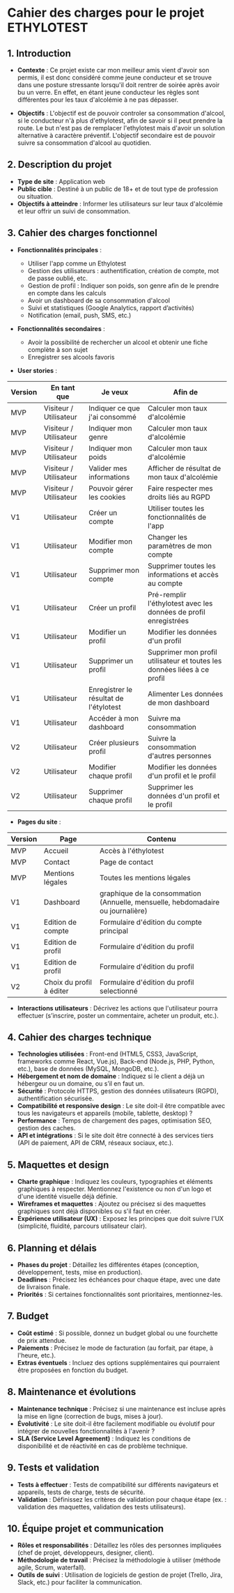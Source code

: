 # Cahier des charges pour le projet ETHYLOTEST

## 1. Introduction
- **Contexte** : Ce projet existe car mon meilleur amis vient d'avoir son permis, il est donc considéré comme jeune conducteur et se trouve dans une posture stressante lorsqu'il doit rentrer de soirée après avoir bu un verre. En effet, en étant jeune conducteur les règles sont différentes pour les taux d'alcolémie à ne pas dépasser.

- **Objectifs** : L'objectif est de pouvoir controler sa consommation d'alcool, si le conducteur n'à plus d'ethylotest, afin de savoir si il peut prendre la route. Le but n'est pas de remplacer l'ethylotest mais d'avoir un solution alternative à caractère préventif. L'objectif secondaire est de pouvoir suivre sa consommation d'alcool au quotidien.

## 2. Description du projet
- **Type de site** : Application web
- **Public cible** : Destiné à un public de 18+ et de tout type de profession ou situation.
- **Objectifs à atteindre** : Informer les utilisateurs sur leur taux d'alcolémie et leur offrir un suivi de consommation.

## 3. Cahier des charges fonctionnel
- **Fonctionnalités principales** :
  - Utiliser l'app comme un Ethylotest
  - Gestion des utilisateurs : authentification, création de compte, mot de passe oublié, etc.
  - Gestion de profil : Indiquer son poids, son genre afin de le prendre en compte dans les calculs
  - Avoir un dashboard de sa consommation d'alcool
  - Suivi et statistiques (Google Analytics, rapport d’activités)
  - Notification (email, push, SMS, etc.)

- **Fonctionnalités secondaires** :
  - Avoir la possibilité de rechercher un alcool et obtenir une fiche complète à son sujet
  - Enregistrer ses alcools favoris

- **User stories** :

| Version                | En tant que | Je veux | Afin de | 
|------------------------| ----------- | ------- | ------- |
| MVP | Visiteur / Utilisateur | Indiquer ce que j'ai consommé | Calculer mon taux d'alcolémie |
| MVP | Visiteur / Utilisateur | Indiquer mon genre | Calculer mon taux d'alcolémie |
| MVP | Visiteur / Utilisateur | Indiquer mon poids | Calculer mon taux d'alcolémie |
| MVP | Visiteur / Utilisateur | Valider mes informations | Afficher de résultat de mon taux d'alcolémie |
| MVP | Visiteur / Utilisateur | Pouvoir gérer les cookies | Faire respecter mes droits liés au RGPD |
| V1 | Utilisateur             | Créer un compte | Utiliser toutes les fonctionnalités de l'app |
| V1 | Utilisateur             | Modifier mon compte | Changer les paramètres de mon compte |
| V1 | Utilisateur             | Supprimer mon compte | Supprimer toutes les informations et accès au compte |
| V1 | Utilisateur             | Créer un profil | Pré-remplir l'éthylotest avec les données de profil enregistrées |
| V1 | Utilisateur             | Modifier un profil | Modifier les données d'un profil |
| V1 | Utilisateur             | Supprimer un profil | Supprimer mon profil utilisateur et toutes les données liées à ce profil |
| V1 | Utilisateur             | Enregistrer le résultat de l'étylotest | Alimenter Les données de mon dashboard |
| V1 | Utilisateur             | Accéder à mon dashboard | Suivre ma consommation |
| V2 | Utilisateur             | Créer plusieurs profil | Suivre la consommation d'autres personnes |
| V2 | Utilisateur             | Modifier chaque profil | Modifier les données d'un profil et le profil |
| V2 | Utilisateur             | Supprimer chaque profil | Supprimer les données d'un profil et le profil |


- **Pages du site** : 

| Version | Page | Contenu |
|---|---|---|
| MVP | Accueil | Accès à l'éthylotest |
| MVP | Contact | Page de contact |
| MVP | Mentions légales | Toutes les mentions légales |
| V1 | Dashboard | graphique de la consommation (Annuelle, mensuelle, hebdomadaire ou journalière) |
| V1 | Edition de compte | Formulaire d'édition du compte principal |
| V1 | Edition de profil | Formulaire d'édition du profil |
| V1 | Edition de profil | Formulaire d'édition du profil |
| V2 | Choix du profil à éditer | Formulaire d'édition du profil selectionné |

- **Interactions utilisateurs** : Décrivez les actions que l'utilisateur pourra effectuer (s’inscrire, poster un commentaire, acheter un produit, etc.).

## 4. Cahier des charges technique
- **Technologies utilisées** : Front-end (HTML5, CSS3, JavaScript, frameworks comme React, Vue.js), Back-end (Node.js, PHP, Python, etc.), base de données (MySQL, MongoDB, etc.).
- **Hébergement et nom de domaine** : Indiquez si le client a déjà un hébergeur ou un domaine, ou s’il en faut un.
- **Sécurité** : Protocole HTTPS, gestion des données utilisateurs (RGPD), authentification sécurisée.
- **Compatibilité et responsive design** : Le site doit-il être compatible avec tous les navigateurs et appareils (mobile, tablette, desktop) ?
- **Performance** : Temps de chargement des pages, optimisation SEO, gestion des caches.
- **API et intégrations** : Si le site doit être connecté à des services tiers (API de paiement, API de CRM, réseaux sociaux, etc.).

## 5. Maquettes et design
- **Charte graphique** : Indiquez les couleurs, typographies et éléments graphiques à respecter. Mentionnez l'existence ou non d'un logo et d'une identité visuelle déjà définie.
- **Wireframes et maquettes** : Ajoutez ou précisez si des maquettes graphiques sont déjà disponibles ou s'il faut en créer.
- **Expérience utilisateur (UX)** : Exposez les principes que doit suivre l'UX (simplicité, fluidité, parcours utilisateur clair).

## 6. Planning et délais
- **Phases du projet** : Détaillez les différentes étapes (conception, développement, tests, mise en production).
- **Deadlines** : Précisez les échéances pour chaque étape, avec une date de livraison finale.
- **Priorités** : Si certaines fonctionnalités sont prioritaires, mentionnez-les.

## 7. Budget
- **Coût estimé** : Si possible, donnez un budget global ou une fourchette de prix attendue.
- **Paiements** : Précisez le mode de facturation (au forfait, par étape, à l'heure, etc.).
- **Extras éventuels** : Incluez des options supplémentaires qui pourraient être proposées en fonction du budget.

## 8. Maintenance et évolutions
- **Maintenance technique** : Précisez si une maintenance est incluse après la mise en ligne (correction de bugs, mises à jour).
- **Évolutivité** : Le site doit-il être facilement modifiable ou évolutif pour intégrer de nouvelles fonctionnalités à l'avenir ?
- **SLA (Service Level Agreement)** : Indiquez les conditions de disponibilité et de réactivité en cas de problème technique.

## 9. Tests et validation
- **Tests à effectuer** : Tests de compatibilité sur différents navigateurs et appareils, tests de charge, tests de sécurité.
- **Validation** : Définissez les critères de validation pour chaque étape (ex. : validation des maquettes, validation des tests utilisateurs).

## 10. Équipe projet et communication
- **Rôles et responsabilités** : Détaillez les rôles des personnes impliquées (chef de projet, développeurs, designer, client).
- **Méthodologie de travail** : Précisez la méthodologie à utiliser (méthode agile, Scrum, waterfall).
- **Outils de suivi** : Utilisation de logiciels de gestion de projet (Trello, Jira, Slack, etc.) pour faciliter la communication.